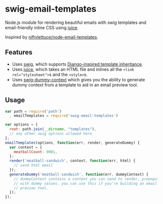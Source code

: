 # swig-email-templates

Node.js module for rendering beautiful emails with swig templates and
email-friendly inline CSS using [juice](https://github.com/LearnBoost/juice).

Inspired by [niftylettuce/node-email-templates](https://github.com/niftylettuce/node-email-templates).

## Features

 * Uses [swig](https://github.com/paularmstrong/swig/), which supports
   [Django-inspired template inheritance](https://docs.djangoproject.com/en/dev/topics/templates/#template-inheritance).
 * Uses [juice](https://github.com/LearnBoost/juice), which takes an HTML
   file and inlines all the `<link rel="stylesheet">`s and the `<style>`s.
 * Uses [swig-dummy-context](https://github.com/superjoe30/swig-dummy-context)
   which gives you the ability to generate dummy context from a template to
   aid in an email preview tool.

## Usage

```js
var path = require('path')
  , emailTemplates = require('swig-email-templates')

var options = {
  root: path.join(__dirname, "templates"),
  // any other swig options allowed here
};
emailTemplates(options, function(err, render, generateDummy) {
  var context = {
    meatballCount: 9001,
  };
  render('meatball-sandwich', context, function(err, html) {
    // send html email
  });
  generateDummy('meatball-sandwich', function(err, dummyContext) {
    // dummyContext contains a context you can send to render, prepopulated
    // with dummy values. you can use this if you're building an email
    // preview tool.
  });
});
```
